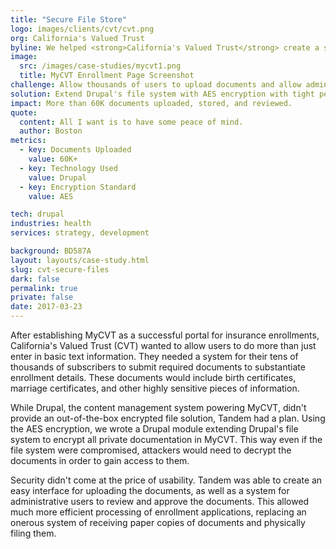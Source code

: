 ```yaml
---
title: "Secure File Store"
logo: images/clients/cvt/cvt.png
org: California's Valued Trust
byline: We helped <strong>California's Valued Trust</strong> create a secure store of files in the <strong>Drupal</strong> content management system.
image:
  src: /images/case-studies/mycvt1.png
  title: MyCVT Enrollment Page Screenshot
challenge: Allow thousands of users to upload documents and allow administrators to review them, while keeping all assets encrypted and secure.
solution: Extend Drupal's file system with AES encryption with tight permissioning around access.
impact: More than 60K documents uploaded, stored, and reviewed.
quote:
  content: All I want is to have some peace of mind.
  author: Boston
metrics:
  - key: Documents Uploaded
    value: 60K+
  - key: Technology Used
    value: Drupal
  - key: Encryption Standard
    value: AES

tech: drupal
industries: health
services: strategy, development

background: BD587A
layout: layouts/case-study.html
slug: cvt-secure-files
dark: false
permalink: true
private: false
date: 2017-03-23
---
```


After establishing MyCVT as a successful portal for insurance enrollments, California's Valued Trust (CVT) wanted to allow users to do more than just enter in basic text information. They needed a system for their tens of thousands of subscribers to submit required documents to substantiate enrollment details. These documents would include birth certificates, marriage certificates, and other highly sensitive pieces of information.

While Drupal, the content management system powering MyCVT, didn't provide an out-of-the-box encrypted file solution, Tandem had a plan. Using the AES encryption, we wrote a Drupal module extending Drupal's file system to encrypt all private documentation in MyCVT. This way even if the file system were compromised, attackers would need to decrypt the documents in order to gain access to them.

Security didn't come at the price of usability. Tandem was able to create an easy interface for uploading the documents, as well as a system for administrative users to review and approve the documents. This allowed much more efficient processing of enrollment applications, replacing an onerous system of receiving paper copies of documents and physically filing them.
